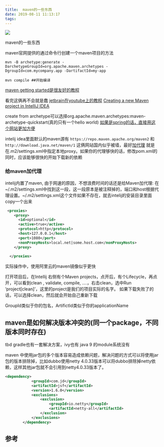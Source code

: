 ```yaml
---
title:  maven的一些东西
date: 2019-08-11 11:13:17
tags:
---
```



![](https://www.haldir66.ga/static/imgs/FreshSalt_ZH-CN12818759319_1920x1080.jpg)

maven的一些东西
<!--more-->


maven官网提供的通过命令行创建一个maven项目的方法
```
mvn -B archetype:generate -DarchetypeGroupId=org.apache.maven.archetypes -DgroupId=com.mycompany.app -DartifactId=my-app

mvn compile ##开始编译
```
[maven getting started是很友好的教程](https://maven.apache.org/guides/getting-started/index.html#How_do_I_make_my_first_Maven_project)

看完这俩再不会就是蠢
[jetbrain在youtube上的教程](https://www.youtube.com/watch?v=pt3uB0sd5kY)
[Creating a new Maven project in IntelliJ IDEA](https://www.packtpub.com/mapt/book/application_development/9781785286124/2/ch02lvl1sec24/creating-a-new-maven-project-in-intellij-idea)

create from archetype可以选择org.apache.maven.archetypes:maven-archetype-quickstart(真的只有一个hello world)
[如果是spring的话，直接用这个网站更加方便](https://start.spring.io/)


intelij idea里面默认的maven源有
`https://repo.maven.apache.org/maven2`
和`http://download.java.net/maven/1`
这俩网站国内似乎被墙，最好[加代理](https://stackoverflow.com/questions/1784132/intellij-community-cant-use-http-proxy-for-maven/26483623#26483623) 就是在.m2/settings.xml中指定本地proxy。如果你的代理够快的话，修改pom.xml的同时，应该能够很快的开始下载新的依赖

### 给maven加代理
intelij内置了maven, 由于网速的原因，不想浪费时间的话还是给Maven加代理:
在~/.m2/settings.xml中找到这一段，这一段原本是被注释掉的，端口和host根据代理设置。~/.m2/settings.xml这个文件如果不存在，就去intelij的安装目录里面copy一个出来
```xml
 <proxies>
    <proxy>
      <id>optional</id>
      <active>true</active>
      <protocol>http</protocol>
      <host>127.0.0.1</host>
      <port>1080</port>
      <nonProxyHosts>local.net|some.host.com</nonProxyHosts>
    </proxy>
  
  </proxies>
```
实际操作中，使用阿里云的maven镜像似乎更快



打开项目后，在Intellij 右侧有个Maven projects，点开后，有个Lifecycle，再点开，可以看到clean , validate, compile, ….，右击clean，选中Run ‘project[clean]’，这里的project是我们的项目实际的名字。
如果下载失败了的话，可以选择clean，然后就会开始自己重新下载

GroupId类似于你的包名，ArtifictId类似于你的applicationName

 
## maven是如何解决版本冲突的(同一个package，不同版本同时存在)
tbd
gradle也有一套解决方案，ivy也有
java 9 的module系统没有

maven 中使用jar包的多个版本容易造成依赖问题，解决问题的方式可以将使用jar包的版本排除掉，比如dubbo使用netty 4.0.33版本可以将dubbo排除掉netty依赖，这样其他jar包就不会引用到netty4.0.33版本了。
```xml
<dependency>
            <groupId>com.jd</groupId>
            <artifactId>jsf</artifactId>
            <version>1.6.0</version>
            <exclusions>
                <exclusion>
                    <groupId>io.netty</groupId>
                    <artifactId>netty-all</artifactId>
                </exclusion>
            </exclusions>
        </dependency>
```

## 参考
